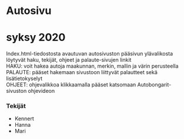 # Autosivu
# syksy 2020

Index.html-tiedostosta avautuvan autosivuston pääsivun ylävalikosta löytyvät haku, tekijät, ohjeet ja palaute-sivujen linkit <br />
HAKU: voit hakea autoja maakunnan, merkin, mallin ja värin perusteella <br />
PALAUTE:  pääset hakemaan sivustoon liittyvät palautteet sekä lisätietokyselyt <br />
OHJEET: ohjevalikkoa klikkaamalla pääset katsomaan Autobongarit-sivuston ohjevideon <br />

### Tekijät
<ul>
  <li>Kennert</li>
  <li>Hanna</li>
  <li>Mari</li>
</ul>
